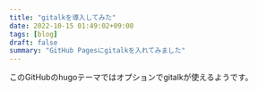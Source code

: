 ```yaml
---
title: "gitalkを導入してみた"
date: 2022-10-15 01:49:02+09:00
tags: [blog]
draft: false
summary: "GitHub Pagesにgitalkを入れてみました"
---
```

このGitHubのhugoテーマではオプションでgitalkが使えるようです。
